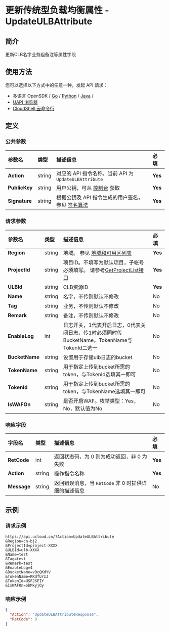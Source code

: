 # 更新传统型负载均衡属性 - UpdateULBAttribute

## 简介

更新CLB名字业务组备注等属性字段






## 使用方法

您可以选择以下方式中的任意一种，发起 API 请求：
- 多语言 OpenSDK / [Go](https://github.com/ucloud/ucloud-sdk-go) / [Python](https://github.com/ucloud/ucloud-sdk-python3) / [Java](https://github.com/ucloud/ucloud-sdk-java) /
- [UAPI 浏览器](https://console.ucloud.cn/uapi/detail?id=UpdateULBAttribute)
- [CloudShell 云命令行](https://shell.ucloud.cn/)


## 定义

### 公共参数

| 参数名 | 类型 | 描述信息 | 必填 |
|:---|:---|:---|:---|
| **Action**     | string  | 对应的 API 指令名称，当前 API 为 `UpdateULBAttribute`                        | **Yes** |
| **PublicKey**  | string  | 用户公钥，可从 [控制台](https://console.ucloud.cn/uapi/apikey) 获取                                             | **Yes** |
| **Signature**  | string  | 根据公钥及 API 指令生成的用户签名，参见 [签名算法](api/summary/signature.md)  | **Yes** |

### 请求参数

| 参数名 | 类型 | 描述信息 | 必填 |
|:---|:---|:---|:---|
| **Region** | string | 地域。 参见 [地域和可用区列表](https://docs.ucloud.cn/api/summary/regionlist) |**Yes**|
| **ProjectId** | string | 项目ID。不填写为默认项目，子帐号必须填写。 请参考[GetProjectList接口](https://docs.ucloud.cn/api/summary/get_project_list) |**Yes**|
| **ULBId** | string | CLB资源ID |**Yes**|
| **Name** | string | 名字，不传则默认不修改 |No|
| **Tag** | string | 业务，不传则默认不修改 |No|
| **Remark** | string | 备注，不传则默认不修改 |No|
| **EnableLog** | int | 日志开关，1代表开启日志，0代表关闭日志，传1时必须同时传BucketName，TokenName与TokenId二选一 |No|
| **BucketName** | string | 设置用于存储ulb日志的bucket |No|
| **TokenName** | string | 用于指定上传到bucket所需的token，与TokenId选填其一即可 |No|
| **TokenId** | string | 用于指定上传到bucket所需的token，与TokenName选填其一即可 |No|
| **IsWAFOn** | string | 是否开启WAF。枚举类型：Yes，No，默认值为No |No|

### 响应字段

| 字段名 | 类型 | 描述信息 | 必填 |
|:---|:---|:---|:---|
| **RetCode** | int | 返回状态码，为 0 则为成功返回，非 0 为失败 |**Yes**|
| **Action** | string | 操作指令名称 |**Yes**|
| **Message** | string | 返回错误消息，当 `RetCode` 非 0 时提供详细的描述信息 |No|




## 示例

### 请求示例
    
```
https://api.ucloud.cn/?Action=UpdateULBAttribute
&Region=cn-bj2
&ProjectId=project-XXXX
&ULBId=ulb-XXXX
&Name=test
&Tag=test
&Remark=test
&EnableLog=4
&BucketName=vDcQKdYV
&TokenName=KKdfUrIJ
&TokenId=USFJSFIY
&IsWAFOn=obMkyjOy
```

### 响应示例
    
```json
{
  "Action": "UpdateULBAttributeResponse",
  "RetCode": 0
}
```





